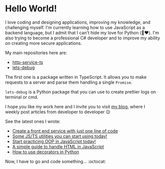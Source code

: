 # Hello World!

I love coding and designing applications, improving my knowledge, and challenging myself. I'm currently learning how to use JavaScript as a backend language, but I admit that I can't hide my love for Python (:see_no_evil::heart:). I'm also trying to become a professional C# developer and to improve my ability on creating more secure applications.

My main repositories here are:

- [http-service-ts](https://github.com/luizfilipezs/http-service-ts)
- [lets-debug](https://github.com/luizfilipezs/lets-debug)

The first one is a package written in TypeScript. It allows you to make requests to a server and parse them handling a single `Promise`.

`lets-debug` is a Python package that you can use to create prettier logs on terminal or cmd.

I hope you like my work here and I invite you to visit [my blog](https://blogdolipe.com.br), where I weekly post articles from developer to developer :wink:

See the latest ones I wrote:

<!-- HASHNODE:START -->
- [Create a front end service with just one line of code](https://blogdolipe.com.br/create-a-front-end-service-with-just-one-line-of-code)
- [Some JS/TS utilities you can start using today!](https://blogdolipe.com.br/some-jsts-utilities-you-can-start-using-today)
- [Start practicing OOP in JavaScript today!](https://blogdolipe.com.br/start-practicing-oop-in-javascript-today)
- [A simple guide to handle HTML in JavaScript](https://blogdolipe.com.br/a-simple-guide-to-handle-html-in-javascript)
- [How to use decorators in Python](https://blogdolipe.com.br/how-to-use-decorators-in-python)
<!-- HASHNODE:END -->

Now, I have to go and code something... :octocat:

